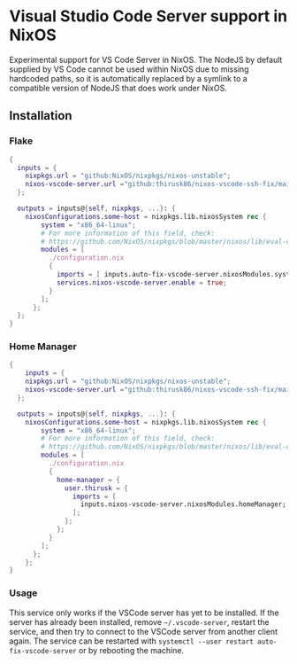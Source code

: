 # Visual Studio Code Server support in NixOS

Experimental support for VS Code Server in NixOS. The NodeJS by default supplied by VS Code cannot be used within NixOS due to missing hardcoded paths, so it is automatically replaced by a symlink to a compatible version of NodeJS that does work under NixOS.

## Installation

### Flake
```nix
{
  inputs = {
    nixpkgs.url = "github:NixOS/nixpkgs/nixos-unstable";
    nixos-vscode-server.url ="github:thirusk86/nixos-vscode-ssh-fix/main";
  };

  outputs = inputs@{self, nixpkgs, ...}: {
    nixosConfigurations.some-host = nixpkgs.lib.nixosSystem rec {
        system = "x86_64-linux";
        # For more information of this field, check:
        # https://github.com/NixOS/nixpkgs/blob/master/nixos/lib/eval-config.nix
        modules = [
          ./configuration.nix
          {
            imports = [ inputs.auto-fix-vscode-server.nixosModules.system ];
            services.nixos-vscode-server.enable = true;
          }
        ];
      };
  };
}
```

### Home Manager

```nix
{
    inputs = {
    nixpkgs.url = "github:NixOS/nixpkgs/nixos-unstable";
    nixos-vscode-server.url ="github:thirusk86/nixos-vscode-ssh-fix/main";
  };

  outputs = inputs@{self, nixpkgs, ...}: {
    nixosConfigurations.some-host = nixpkgs.lib.nixosSystem rec {
        system = "x86_64-linux";
        # For more information of this field, check:
        # https://github.com/NixOS/nixpkgs/blob/master/nixos/lib/eval-config.nix
        modules = [
          ./configuration.nix
          {
            home-manager = {
              user.thirusk = {
                imports = [ 
                  inputs.nixos-vscode-server.nixosModules.homeManager;
                ];
              };
            };
          }
        ];
      };
    };
}
```

### Usage

This service only works if the VSCode server has yet to be installed. If the
server has already been installed, remove `~/.vscode-server`, restart the
service, and then try to connect to the VSCode server from another client again.
The service can be restarted with
`systemctl --user restart auto-fix-vscode-server` or by rebooting the machine.
